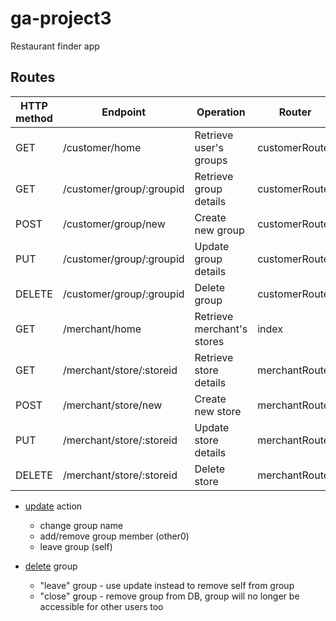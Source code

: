 # ga-project3
Restaurant finder app

## Routes
| HTTP method | Endpoint                      | Operation                   | Router         | Controller           | Controller Action | Payload |
|-------------|-------------------------------|-----------------------------|----------------|----------------------|-------------------|---------|
| GET         | /customer/home                | Retrieve user's groups      | customerRouter | customerController   | index             | no      |
| GET         | /customer/group/:groupid      | Retrieve group details      | customerRouter | groupsController     | show              | no      |
| POST        | /customer/group/new           | Create new group            | customerRouter | groupsController     | create            | yes     |
| PUT         | /customer/group/:groupid      | Update group details        | customerRouter | groupsController     | update            | yes     |
| DELETE      | /customer/group/:groupid      | Delete group                | customerRouter | groupsController     | delete            | no      |
| GET         | /merchant/home                | Retrieve merchant's stores  | index          | merchantController   | index             | no      |
| GET         | /merchant/store/:storeid      | Retrieve store details      | merchantRouter | storeController      | show              | no      |
| POST        | /merchant/store/new           | Create new store            | merchantRouter | storeController      | create            | no      |
| PUT         | /merchant/store/:storeid      | Update store details        | merchantRouter | storeController      | update            | -       |
| DELETE      | /merchant/store/:storeid      | Delete store                | merchantRouter | storeController      | delete            | -       |

* <u>update</u> action 
  * change group name
  * add/remove group member (other0)
  * leave group (self)

* <u>delete</u> group
  * "leave" group - use update instead to remove self from group
  * "close" group - remove group from DB, group will no longer be accessible for other users too